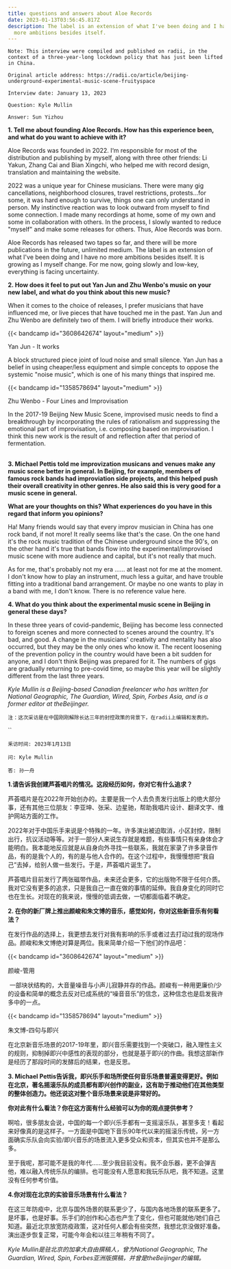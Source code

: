 ```yaml
---
title: questions and answers about Aloe Records
date: 2023-01-13T03:56:45.817Z
description: The label is an extension of what I've been doing and I have no
  more ambitions besides itself.
---
```

`Note: This interview were compiled and published on radii, in the context of a three-year-long lockdown policy that has just been lifted in China.`

`Original article address: https://radii.co/article/beijing-underground-experimental-music-scene-fruityspace`

`Interview date: January 13, 2023`

`Question: Kyle Mullin`

`Answer: Sun Yizhou`

**1. Tell me about founding Aloe Records. How has this experience been, and what do you want to achieve with it?** 

Aloe Records was founded in 2022. I‘m responsible for most of the distribution and publishing by myself, along with three other friends: Li Yakun, Zhang Cai and Bian Xingchi, who helped me with record design, translation and maintaining the website.

2022 was a unique year for Chinese musicians. There were many gig cancellations, neighborhood closures, travel restrictions, protests…for some, it was hard enough to survive, things one can only understand in person. My instinctive reaction was to look outward from myself to find some connection. I made many recordings at home, some of my own and some in collaboration with others. In the process, I slowly wanted to reduce "myself" and make some releases for others. Thus, Aloe Records was born.

Aloe Records has released two tapes so far, and there will be more publications in the future, unlimited medium. The label is an extension of what I've been doing and I have no more ambitions besides itself. It is growing as I myself change. For me now, going slowly and low-key, everything is facing uncertainty.

**2. How does it feel to put out Yan Jun and Zhu Wenbo's music on your new label, and what do you think about this new music?**

When it comes to the choice of releases, I prefer musicians that have influenced me, or live pieces that have touched me in the past. Yan Jun and Zhu Wenbo are definitely two of them. I will briefly introduce their works.

{{< bandcamp id="3608642674" layout="medium" >}}

Yan Jun - It works

A block structured piece joint of loud noise and small silence. Yan Jun has a belief in using cheaper/less equipment and simple concepts to oppose the systemic "noise music", which is one of his many things that inspired me.

{{< bandcamp id="1358578694" layout="medium" >}}

Zhu Wenbo - Four Lines and Improvisation

In the 2017-19 Beijing New Music Scene, improvised music needs to find a breakthrough by incorporating the rules of rationalism and suppressing the emotional part of improvisation, i.e. composing based on improvisation. I think this new work is the result of and reflection after that period of fermentation.

\
**3. Michael Pettis told me improvization musicans and venues make any music scene better in general. In Beijing, for example, members of famous rock bands had improviation side projects, and this helped push their overall creativity in other genres. He also said this is very good for a music scene in general.** 

**What are your thoughts on this? What experiences do you have in this regard that inform you opinions?**

Ha! Many friends would say that every improv musician in China has one rock band, if not more! It really seems like that's the case. On the one hand it's the rock music tradition of the Chinese underground since the 90's, on the other hand it's true that bands flow into the experimental/improvised music scene with more audience and capital, but it's not really that much.

As for me, that's probably not my era ...... at least not for me at the moment. I don't know how to play an instrument, much less a guitar, and have trouble fitting into a traditional band arrangement. Or maybe no one wants to play in a band with me, I don't know. There is no reference value here.

**4. What do you think about the experimental music scene in Beijing in general these days?**

In these three years of covid-pandemic, Beijing has become less connected to foreign scenes and more connected to scenes around the country. It's bad, and good. A change in the musicians' creativity and mentality has also occurred, but they may be the only ones who know it. The recent loosening of the prevention policy in the country would have been a bit sudden for anyone, and I don't think Beijing was prepared for it. The numbers of gigs are gradually returning to pre-covid time, so maybe this year will be slightly different from the last three years.

*Kyle Mullin is a Beijing-based Canadian freelancer who has written for National Geographic, The Guardian, Wired, Spin, Forbes Asia, and is a former editor at theBeijinger.* 

`注：这次采访是在中国刚刚解除长达三年的封控政策的背景下，在radii上编辑和发表的。`

``

`釆访时间: 2023年1月13日`

`问: Kyle Mullin`

`​答: 孙一舟`

**1.请告诉我创建芦荟唱片的情况。这段经历如何，你对它有什么追求？**

芦荟唱片是在2022年开始创办的。主要是我一个人去负责发行出版上的绝大部分事，还有其他三位朋友：李亚坤、张采、边星驰，帮助我唱片设计、翻译文字、维护网站方面的工作。

2022年对于中国乐手来说是个特殊的一年。许多演出被迫取消，小区封控，限制出行，抗议活动等等。对于一部分人来说生存就是难题，有些事情只有亲身体会才能明白。我本能地反应就是从自身向外寻找一些联系，我就在家录了许多录音作品，有的是我个人的，有的是与他人合作的。在这个过程中，我慢慢想把“我自己”去掉，给别人做一些发行。于是，芦荟唱片诞生了。

芦荟唱片目前发行了两张磁带作品，未来还会更多，它的出版物不限于任何介质。我对它没有更多的追求，只是我自己一直在做的事情的延伸。我自身变化的同时它也在生长。对现在的我来说，慢慢的低调去做，一切都面临着不确定。

**2. 在你的新厂牌上推出颜峻和朱文博的音乐，感觉如何，你对这些新音乐有何看法？**

在发行作品的选择上，我更想去发行对我有影响的乐手或者过去打动过我的现场作品。颜峻和朱文博绝对算是两位。我来简单介绍一下他们的作品吧：

{{< bandcamp id="3608642674" layout="medium" >}}

颜峻-管用

 一部块状结构的，大音量噪音与小声儿寂静并存的作品。颜峻有一种用更廉价/少的设备和简单的概念去反对已成系统的“噪音音乐”的信念，这种信念也是启发我许多中的一点。

{{< bandcamp id="1358578694" layout="medium" >}}

朱文博-四句与即兴

在北京新音乐场景的2017-19年里，即兴音乐需要找到一个突破口，融入理性主义的规则，抑制掉即兴中感性的表现的部分，也就是基于即兴的作曲。我想这部新作是经历了那段时间的发酵后的结果，也是反思。

**3. Michael Pettis告诉我，即兴乐手和场所使任何音乐场景普遍变得更好。例如在北京，著名摇滚乐队的成员都有即兴创作的副业，这有助于推动他们在其他类型的整体创造力。他还说这对整个音乐场景来说是非常好的。**

**你对此有什么看法？你在这方面有什么经验可以为你的观点提供参考？**

啊哈，很多朋友会说，中国的每一个即兴乐手都有一支摇滚乐队，甚至多支！看起来好像真的是这样子。一方面是中国地下音乐90年代以来的摇滚乐传统，另一方面确实乐队会向实验/即兴音乐的场景流入更多受众和资本，但其实也并不是那么多。

至于我呢，那可能不是我的年代……至少我目前没有。我不会乐器，更不会弹吉他，难以融入传统乐队的编排。也可能没有人愿意和我玩乐队吧，我不知道。这里没有任何参考价值。

**4.你对现在北京的实验音乐场景有什么看法？**

在这三年防疫中，北京与国外场景的联系更少了，与国内各地场景的联系更多了。是坏事，也是好事。乐手们的创作和心态也产生了变化，但也可能就他/她们自己知道。最近北京放宽防疫政策，这对任何人都会有些突然，我想北京没做好准备。演出逐步恢复正常，可能今年会和以往三年稍有不同了。

*Kyle Mullin是驻北京的加拿大自由撰稿人，曾为National Geographic, The Guardian, Wired, Spin, Forbes亚洲版撰稿，并曾是theBeijinger的编辑。*